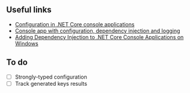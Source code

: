 ## Useful links
- [Configuration in .NET Core console applications](https://blog.hildenco.com/2020/05/configuration-in-net-core-console.html)
- [Console app with configuration, dependency injection and logging](https://emanuelpaul.net/2019/06/03/console-app-with-configuration-dependency-injection-and-logging/)
- [Adding Dependency Injection to .NET Core Console Applications on Windows](https://dev.to/ballcapz/adding-dependency-injection-to-net-core-console-applications-on-windows-3pm0)

## To do
- [ ] Strongly-typed configuration
- [ ] Track generated keys results
